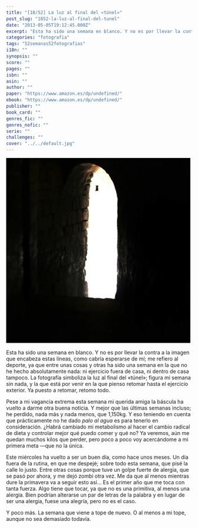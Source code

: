 ```yaml
---
title: "[18/52] La luz al final del «túnel»"
post_slug: "1852-la-luz-al-final-del-tunel"
date: "2013-05-05T19:12:45.000Z"
excerpt: "Esta ha sido una semana en blanco. Y no es por llevar la contra a la imagen que encabeza estas líneas, como cabría esperarse de mí; me refiero al deporte, ya que entre unas cosas y otras ha sido una semana en la que no he hecho absolutamente nada: ni ejercicio fuera de casa, ni dentro de casa tampoco. La fotografía simboliza la luz al final del «túnel»; figura mi semana sin nada, y la que está por venir en la que pienso retomar hasta el ejercicio exterior. Ya puesto a retomar, retomo todo."
categories: "fotografia"
tags: "52semanas52fotografias"
i18n: ""
synopsis: ""
score: ""
pages: ""
isbn: ""
asin: ""
author: ""
paper: "https://www.amazon.es/dp/undefined/"
ebook: "https://www.amazon.es/dp/undefined/"
publisher: ""
book_card: ""
genres_fic: ""
genres_nofic: ""
serie: ""
challenges: ""
cover: "../../default.jpg"
---
```


[![[18/52] La luz al final del «túnel»](images/instaweek-18-2013.png)](http://instagram.com/p/Y8OaOiQ--b/)

Esta ha sido una semana en blanco. Y no es por llevar la contra a la imagen que encabeza estas líneas, como cabría esperarse de mí; me refiero al deporte, ya que entre unas cosas y otras ha sido una semana en la que no he hecho absolutamente nada: ni ejercicio fuera de casa, ni dentro de casa tampoco. La fotografía simboliza la luz al final del «túnel»; figura mi semana sin nada, y la que está por venir en la que pienso retomar hasta el ejercicio exterior. Ya puesto a retomar, retomo todo.

Pese a mi vagancia extrema esta semana mi querida amiga la báscula ha vuelto a darme otra buena noticia. Y mejor que las últimas semanas incluso; he perdido, nada más y nada menos, que 1,150kg. Y eso teniendo en cuenta que prácticamente no he dado _palo al agua_ es para tenerlo en consideración. ¿Habrá cambiado mi metabolismo al hacer el cambio radical de dieta y controlar mejor qué puedo comer y qué no? Ya veremos, aún me quedan muchos kilos que perder, pero poco a poco voy acercándome a mi primera meta —que no la única.

Este miércoles ha vuelto a ser un buen día, como hace unos meses. Un día fuera de la rutina, en que me despejé; sobre todo esta semana, que pisé la calle lo justo. Entre otras cosas porque tuve un golpe fuerte de alergia, que se pasó por ahora, y me dejó zombi otra vez. Me da que al menos mientras dure la primavera va a seguir esto así… Es el primer año que me toca con tanta fuerza. Algo tiene que tocar, ya que no es una primitiva, al menos una alergia. Bien podrían alterarse un par de letras de la palabra y en lugar de ser una alergia, fuese una alegría, pero no es el caso.

Y poco más. La semana que viene a tope de nuevo. O al menos a mi tope, aunque no sea demasiado todavía.
